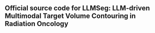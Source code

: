 ## Official source code for LLMSeg: LLM-driven Multimodal Target Volume Contouring in Radiation Oncology
